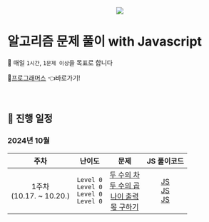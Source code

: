 <p align="center">
  <img src="https://github.com/user-attachments/assets/4d3b8c58-44e6-432c-93f2-ca04f67f9483" />
</p>

# 알고리즘 문제 풀이 with Javascript

🎯 매일 `1시간`, `1문제 이상`을 목표로 합니다

🔗<a href="https://school.programmers.co.kr/learn/challenges" target="_blank">프로그래머스</a> 👈바로가기!

<br />

## 📅 진행 일정

### 2024년 10월

|주차|난이도|문제|JS 풀이코드|
| :--------------------------: | :----------------------------------------------------------: | :------------------------------------------------------------------------------------------------------------------------------------------------------------------------------------------------------------------------------------------------------------------------------------------------------------------------------------------------------------: | :-------------------------------------------------------------------------------------------------------------------------------------------------------------------------------------------------------------------------------------------------------------------------------------------------------------------------------------------------:|
| 1주차<br />(10.17. ~ 10.20.) | `Level 0`<br />`Level 0`<br />`Level 0`<br />`Level 0`<br /> | [두 수의 차](https://school.programmers.co.kr/learn/courses/30/lessons/120803)<br />[두 수의 곱](https://school.programmers.co.kr/learn/courses/30/lessons/120804)<br />[나이 출력](https://school.programmers.co.kr/learn/courses/30/lessons/120820)<br />[몫 구하기](https://school.programmers.co.kr/learn/courses/30/lessons/120805)<br /> |[JS](https://github.com/ej-kimm/algorithm-with-js/blob/main/Level0/%EB%91%90%EC%88%98%EC%9D%98%EC%B0%A8.js)<br />[JS](https://github.com/ej-kimm/algorithm-with-js/blob/main/Level0/%EB%91%90%EC%88%98%EC%9D%98%EA%B3%B1.js)<br />[JS](https://github.com/ej-kimm/algorithm-with-js/blob/main/Level0/%EB%82%98%EC%9D%B4%EC%B6%9C%EB%A0%A5.js)<br /> |